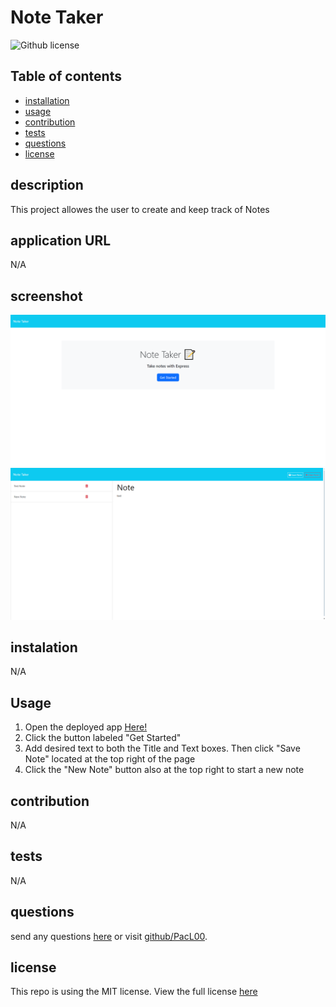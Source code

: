 # Note Taker
  ![Github license](https://img.shields.io/badge/license-MIT-blue.svg)
  ## Table of contents
  * [installation](#installation)
  * [usage](#usage)
  * [contribution](#contribution)
  * [tests](#tests)
  * [questions](#questions)
  * [license](#license)
  ## description
  This project allowes the user to create and keep track of Notes
  ## application URL
  N/A
  ## screenshot
  ![alt-text](./public/assets/imgs/Opera%20Snapshot_2024-04-29_132316_lukes-note-taker-e7c671825ba5.herokuapp.com.png)
  ![alt-text](./public/assets/imgs/Opera%20Snapshot_2024-04-29_132452_lukes-note-taker-e7c671825ba5.herokuapp.com.png)
  ## instalation
  N/A
  ## Usage
  1. Open the deployed app [Here!](https://lukes-note-taker-e7c671825ba5.herokuapp.com)
  2. Click the button labeled "Get Started"
  3. Add desired text to both the Title and Text boxes. Then click "Save Note" located at the top right of the page
  4. Click the "New Note" button also at the top right to start a new note
   ## contribution
  N/A
  ## tests
  N/A
  ## questions
  send any questions [here](mailto:Lukerpace@gmail.com?subject=[Github]question) or visit [github/PacL00](https://github.com/PacL00).
  
  ## license
  This repo is using the MIT license. View the full license [here](https://choosealicense.com/licenses//)
  
